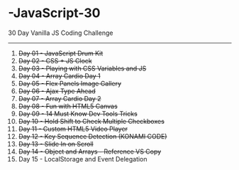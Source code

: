 # -JavaScript-30

30 Day Vanilla JS Coding Challenge

---

01. ~~Day 01 - JavaScript Drum Kit~~
02. ~~Day 02 - CSS + JS Clock~~
03. ~~Day 03 - Playing with CSS Variables and JS~~
04. ~~Day 04 - Array Cardio Day 1~~
05. ~~Day 05 - Flex Panels Image Gallery~~
06. ~~Day 06 - Ajax Type Ahead~~
07. ~~Day 07 - Array Cardio Day 2~~
08. ~~Day 08 - Fun with HTML5 Canvas~~
09. ~~Day 09 - 14 Must Know Dev Tools Tricks~~
10. ~~Day 10 - Hold Shift to Check Multiple Checkboxes~~
11. ~~Day 11 - Custom HTML5 Video Player~~
12. ~~Day 12 - Key Sequence Detection (KONAMI CODE)~~
13. ~~Day 13 - Slide In on Scroll~~
14. ~~Day 14 - Object and Arrays - Reference VS Copy~~
15. Day 15 - LocalStorage and Event Delegation
